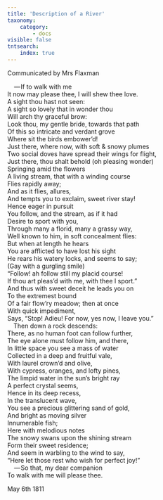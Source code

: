 ```yaml
---
title: 'Description of a River'
taxonomy:
    category:
        - docs
visible: false
tntsearch:
    index: true
---
```


<div class="author">Communicated by Mrs Flaxman</div>

&emsp; — If to walk with me  
It now may please thee, I will shew thee love.  
A sight thou hast not seen:  
A sight so lovely that in wonder thou  
Will arch thy graceful brow:  
Look thou, my gentle bride, towards that path  
Of this so intricate and verdant grove  
Where sit the birds embower’d!  
Just there, where now, with soft & snowy plumes  
Two social doves have spread their wings for flight,  
Just there, thou shalt behold (oh pleasing wonder)  
Springing amid the flowers  
A living stream, that with a winding course  
Flies rapidly away;  
And as it flies, allures,  
And tempts you to exclaim, sweet river stay!  
Hence eager in pursuit  
You follow, and the stream, as if it had  
Desire to sport with you,  
Through many a florid, many a grassy way,  
Well known to him, in soft concealment flies:  
But when at length he hears  
You are afflicted to have lost his sight  
He rears his watery locks, and seems to say;  
(Gay with a gurgling smile)  
“Follow! ah follow still my placid course!  
If thou art pleas’d with me, with thee I sport.”  
And thus with sweet deceit he leads you on  
To the extremest bound  
Of a fair flow’ry meadow; then at once  
With quick impediment,  
Says, “Stop! Adieu! For now, yes now, I leave you.”  
&emsp;Then down a rock descends:  
There, as no human foot can follow further,  
The eye alone must follow him, and there,  
In little space you see a mass of water  
Collected in a deep and fruitful vale,  
With laurel crown’d and olive,  
With cypress, oranges, and lofty pines,  
The limpid water in the sun’s bright ray  
A perfect crystal seems,  
Hence in its deep recess,  
In the translucent wave,  
You see a precious glittering sand of gold,  
And bright as moving silver  
Innumerable fish;  
Here with melodious notes  
The snowy swans upon the shining stream  
Form their sweet residence;  
And seem in warbling to the wind to say,  
“Here let those rest who wish for perfect joy!”  
&emsp; — So that, my dear companion  
To walk with me will please thee.

May 6th 1811